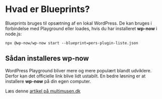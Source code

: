 # Hvad er Blueprints?

Blueprints bruges til opsætning af en lokal WordPress. De kan bruges i forbindelse med Playground eller loades, hvis du har installeret **wp-now** i node.js:

~~~~~
npx @wp-now/wp-now start --blueprint=pers-plugin-liste.json
~~~~~

## Sådan installeres wp-now

WordPress Playground bliver mere og mere populært blandt udviklere. Derfor kan det officielle link blive lidt ustabilt. En bedre løsning er at installere **wp-now** på din egen computer.

Læs denne [artikel på multimusen.dk](https://multimusen.dk/wp-now/)

